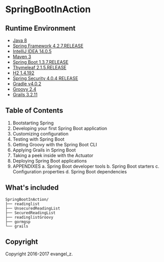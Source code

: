 # SpringBootInAction

## Runtime Environment

 - [Java 8](http://www.oracle.com/technetwork/java/javase/downloads/jdk8-downloads-2133151.html)
 - [Spring Framework 4.2.7.RELEASE](http://projects.spring.io/spring-framework)
 - [IntelliJ IDEA 14.0.5](http://www.jetbrains.com/idea/download/index.html)
 - [Maven 3](http://maven.apache.org/)
 - [Spring Boot 1.3.7.RELEASE](https://projects.spring.io/spring-boot/)
 - [Thymeleaf 2.1.5.RELEASE](http://www.thymeleaf.org/download.html)
 - [H2 1.4.192](http://www.h2database.com/html/main.html)
 - [Spring Security 4.0.4 RELEASE](http://projects.spring.io/spring-security)
 - [Gradle v4.0.2](https://gradle.org/releases)
 - [Groovy 2.4](http://www.groovy-lang.org/download.html)
 - [Grails 3.2.11](https://grails.org/download.html)

## Table of Contents

1. Bootstarting Spring
2. Developing your first Spring Boot application
3. Customizing configuration
4. Testing with Spring Boot
5. Getting Groovy with the Spring Boot CLI
6. Applying Grails in Spring Boot
7. Taking a peek inside with the Actuator
8. Deploying Spring Boot applications
9. APPENDIXES
a. Spring Boot developer tools
b. Spring Boot starters
c. Configuration properties
d. Spring Boot dependencies

## What's included

```
SpringBootInAction/
├── readinglist
├── UnsecuredReadingList
├── SecuredReadingList
├── readinglistGroovy
├── gormgsp
└── grails
```

## Copyright

Copyright 2016-2017 evangel_z.
